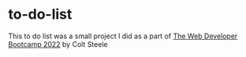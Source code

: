 # to-do-list
This to do list was a small project I did as a part of [The Web Developer Bootcamp 2022](https://www.udemy.com/course/the-web-developer-bootcamp/) by Colt Steele
